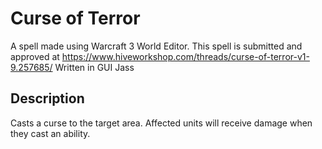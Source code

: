 # Curse of Terror
A spell made using Warcraft 3 World Editor. This spell is submitted and approved at https://www.hiveworkshop.com/threads/curse-of-terror-v1-9.257685/ Written in GUI Jass

## Description
Casts a curse to the target area. Affected units will receive damage when they cast an ability.
